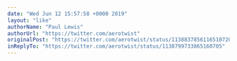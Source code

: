 ```yaml
---
date: "Wed Jun 12 15:57:58 +0000 2019"
layout: "like"
authorName: "Paul Lewis"
authorUrl: "https://twitter.com/aerotwist"
originalPost: "https://twitter.com/aerotwist/status/1138837856116510720"
inReplyTo: "https://twitter.com/aerotwist/status/1138799733865160705"
---
```

